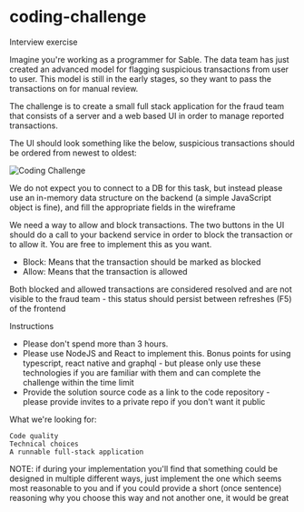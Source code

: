 # coding-challenge

Interview exercise

Imagine you're working as a programmer for Sable. The data team has just created an advanced model for flagging suspicious transactions from user to user. This model is still in the early stages, so they want to pass the transactions on for manual review.

The challenge is to create a small full stack application for the fraud team that consists of a server and a web based UI in order to manage reported transactions.

The UI should look something like the below, suspicious transactions should be ordered from newest to oldest: 

![Coding Challenge](https://i.imgur.com/x7gBW35.png "UI")

We do not expect you to connect to a DB for this task, but instead please use an in-memory data structure on the backend (a simple JavaScript object is fine), and fill the appropriate fields in the wireframe

We need a way to allow and block transactions. The two buttons in the UI should do a call to your backend service in order to block the transaction or to allow it. You are free to implement this as you want.

- Block: Means that the transaction should be marked as blocked
- Allow: Means that the transaction is allowed
    
Both blocked and allowed transactions are considered resolved and are not visible to the fraud team - this status should persist between refreshes (F5) of the frontend


Instructions

- Please don't spend more than 3 hours.
- Please use NodeJS and React to implement this. Bonus points for using typescript, react native and graphql - but please only use these technologies if you are familiar with them and can complete the challenge within the time limit
- Provide the solution source code as a link to the code repository - please provide invites to a private repo if you don't want it public

What we're looking for:

    Code quality
    Technical choices
    A runnable full-stack application


NOTE:
if during your implementation you'll find that something could be designed in multiple different ways, just implement the one which seems most reasonable to you and if you could provide a short (once sentence) reasoning why you choose this way and not another one, it would be great

